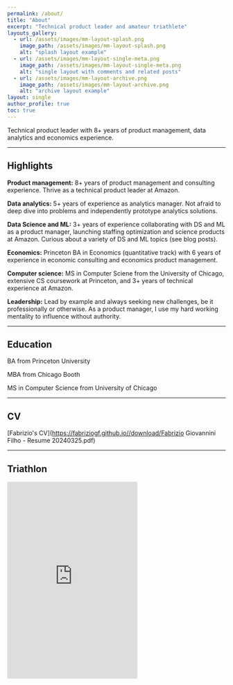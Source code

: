 ```yaml
---
permalink: /about/
title: "About"
excerpt: "Technical product leader and amateur triathlete"
layouts_gallery:
  - url: /assets/images/mm-layout-splash.png
    image_path: /assets/images/mm-layout-splash.png
    alt: "splash layout example"
  - url: /assets/images/mm-layout-single-meta.png
    image_path: /assets/images/mm-layout-single-meta.png
    alt: "single layout with comments and related posts"
  - url: /assets/images/mm-layout-archive.png
    image_path: /assets/images/mm-layout-archive.png
    alt: "archive layout example"
layout: single
author_profile: true
toc: true
---
```


Technical product leader with 8+ years of product management, data analytics and economics experience.

---

## Highlights

**Product management:**	8+ years of product management and consulting experience. Thrive as a technical product leader at Amazon.

**Data analytics:**	5+ years of experience as analytics manager. Not afraid to deep dive into problems and independently prototype analytics solutions.

**Data Science and ML:**	3+ years of experience collaborating with DS and ML as a product manager, launching staffing optimization and science products at Amazon. Curious about a variety of DS and ML topics (see blog posts).

**Economics:**	Princeton BA in Economics (quantitative track) with 6 years of experience in economic consulting and economics product management.

**Computer science:**	MS in Computer Sciene from the University of Chicago, extensive CS coursework at Princeton, and 3+ years of technical experience at Amazon.

**Leadership:**	Lead by example and always seeking new challenges, be it professionally or otherwise. As a product manager, I use my hard working mentality to influence without authority.

---

## Education

BA from Princeton University

MBA from Chicago Booth

MS in Computer Science from University of Chicago

---

## CV

[Fabrizio's CV](https://fabriziogf.github.io//download/Fabrizio Giovannini Filho - Resume 20240325.pdf)

---

## Triathlon

<iframe height='454' width='300' frameborder='0' allowtransparency='true' scrolling='no' src='https://www.strava.com/athletes/25618422/latest-rides/765dc067c3d8b73b0d6001d6a7cf1dc1cb388a57'></iframe>